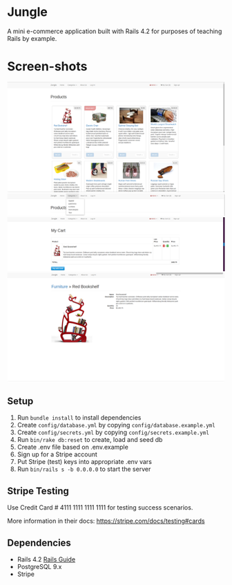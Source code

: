 # Jungle

A mini e-commerce application built with Rails 4.2 for purposes of teaching Rails by example.

# Screen-shots
!["screenshot for Home Page"](https://github.com/Ar355/jungle/blob/master/public/doc/HomePage.png)
!["screenshot for Drop Down Categories"](https://github.com/Ar355/jungle/blob/master/public/doc/CategoriesDrowpDown.png)
!["screenshot for My Cart"](https://github.com/Ar355/jungle/blob/master/public/doc/myCard.png)
!["screenshot for Product Details"](https://github.com/Ar355/jungle/blob/master/public/doc/productDetail.png)




## Setup

1. Run `bundle install` to install dependencies
2. Create `config/database.yml` by copying `config/database.example.yml`
3. Create `config/secrets.yml` by copying `config/secrets.example.yml`
4. Run `bin/rake db:reset` to create, load and seed db
5. Create .env file based on .env.example
6. Sign up for a Stripe account
7. Put Stripe (test) keys into appropriate .env vars
8. Run `bin/rails s -b 0.0.0.0` to start the server

## Stripe Testing

Use Credit Card # 4111 1111 1111 1111 for testing success scenarios.

More information in their docs: <https://stripe.com/docs/testing#cards>

## Dependencies

* Rails 4.2 [Rails Guide](http://guides.rubyonrails.org/v4.2/)
* PostgreSQL 9.x
* Stripe
